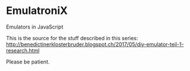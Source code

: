 # EmulatroniX
Emulators in JavaScript

This is the source for the stuff described in this series:  
http://benedictinerklosterbruder.blogspot.ch/2017/05/diy-emulator-teil-1-research.html

Please be patient.
